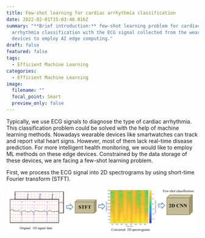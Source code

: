 ```yaml
---
title: Few-shot learning for cardiac arrhythmia classification
date: 2022-02-01T15:03:48.016Z
summary: "**Brief introduction:** few-shot learning problem for cardiac
  arrhythmia classification with the ECG signal collected from the wearable
  devices to employ AI edge computing."
draft: false
featured: false
tags:
  - Efficient Machine Learning
categories:
  - Efficient Machine Learning
image:
  filename: ""
  focal_point: Smart
  preview_only: false
---
```

Typically, we use ECG signals to diagnose the type of cardiac arrhythmia. This classification problem could be solved with the help of machine learning methods. Nowadays wearable devices like smartwatches can track and report vital heart signs. However, most of them lack real-time disease prediction. For more intelligent health monitoring, we would like to employ ML methods on these edge devices. Constrained by the data storage of these devices,  we are facing a few-shot learning problem. 

First, we process the ECG signal into 2D spectrograms by using short-time Fourier transform (STFT).

![](screenshot-20220202-184432.png)